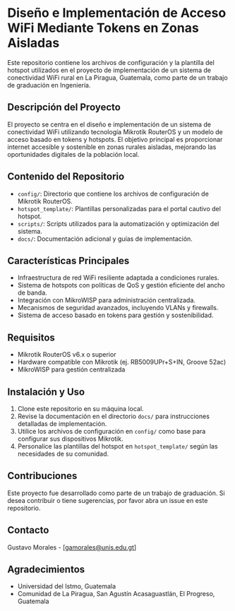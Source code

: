 # Diseño e Implementación de Acceso WiFi Mediante Tokens en Zonas Aisladas

Este repositorio contiene los archivos de configuración y la plantilla del hotspot utilizados en el proyecto de implementación de un sistema de conectividad WiFi rural en La Piragua, Guatemala, como parte de un trabajo de graduación en Ingeniería.

## Descripción del Proyecto

El proyecto se centra en el diseño e implementación de un sistema de conectividad WiFi utilizando tecnología Mikrotik RouterOS y un modelo de acceso basado en tokens y hotspots. El objetivo principal es proporcionar internet accesible y sostenible en zonas rurales aisladas, mejorando las oportunidades digitales de la población local.

## Contenido del Repositorio

- `config/`: Directorio que contiene los archivos de configuración de Mikrotik RouterOS.
- `hotspot_template/`: Plantillas personalizadas para el portal cautivo del hotspot.
- `scripts/`: Scripts utilizados para la automatización y optimización del sistema.
- `docs/`: Documentación adicional y guías de implementación.

## Características Principales

- Infraestructura de red WiFi resiliente adaptada a condiciones rurales.
- Sistema de hotspots con políticas de QoS y gestión eficiente del ancho de banda.
- Integración con MikroWISP para administración centralizada.
- Mecanismos de seguridad avanzados, incluyendo VLANs y firewalls.
- Sistema de acceso basado en tokens para gestión y sostenibilidad.

## Requisitos

- Mikrotik RouterOS v6.x o superior
- Hardware compatible con Mikrotik (ej. RB5009UPr+S+IN, Groove 52ac)
- MikroWISP para gestión centralizada

## Instalación y Uso

1. Clone este repositorio en su máquina local.
2. Revise la documentación en el directorio `docs/` para instrucciones detalladas de implementación.
3. Utilice los archivos de configuración en `config/` como base para configurar sus dispositivos Mikrotik.
4. Personalice las plantillas del hotspot en `hotspot_template/` según las necesidades de su comunidad.

## Contribuciones

Este proyecto fue desarrollado como parte de un trabajo de graduación. Si desea contribuir o tiene sugerencias, por favor abra un issue en este repositorio.



## Contacto
Gustavo Morales - [gamorales@unis.edu.gt]


## Agradecimientos

- Universidad del Istmo, Guatemala
- Comunidad de La Piragua, San Agustín Acasaguastlán, El Progreso, Guatemala
